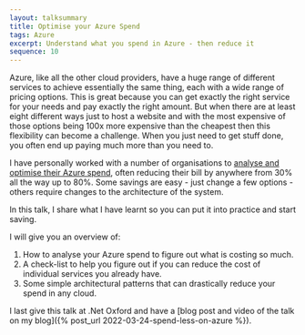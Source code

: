 ```yaml
---
layout: talksummary
title: Optimise your Azure Spend
tags: Azure
excerpt: Understand what you spend in Azure - then reduce it
sequence: 10
---
```

Azure, like all the other cloud providers, have a huge range of different services to achieve essentially the same thing, each with a wide range of pricing options. This is great because you can get exactly the right service for your needs and pay exactly the right amount. But when there are at least eight different ways just to host a website and with the most expensive of those options being 100x more expensive than the cheapest then this flexibility can become a challenge. When you just need to get stuff done, you often end up paying much more than you need to.

I have personally worked with a number of organisations to [analyse and optimise their Azure spend](https://neworbit.co.uk/azure/#need-help), often reducing their bill by anywhere from 30% all the way up to 80%. Some savings are easy - just change a few options - others require changes to the architecture of the system.

In this talk, I share what I have learnt so you can put it into practice and start saving.

I will give you an overview of:

1. How to analyse your Azure spend to figure out what is costing so much.
2. A check-list to help you figure out if you can reduce the cost of individual services you already have.
3. Some simple architectural patterns that can drastically reduce your spend in any cloud.

I last give this talk at .Net Oxford and have a [blog post and video of the talk on my blog]({% post_url 2022-03-24-spend-less-on-azure %}).
